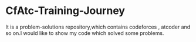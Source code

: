 # CfAtc-Training-Journey
It is a problem-solutions repository,which contains codeforces , atcoder and so on.I would like to show my code which solved some problems.
